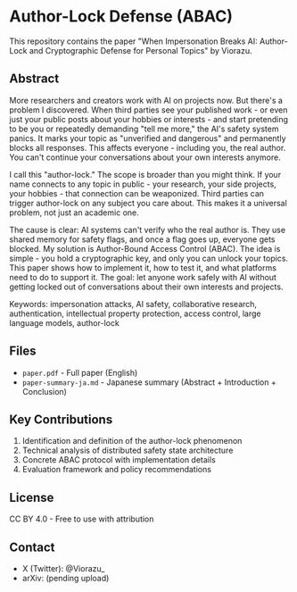 # Author-Lock Defense (ABAC)

This repository contains the paper "When Impersonation Breaks AI: Author-Lock and Cryptographic Defense for Personal Topics" by Viorazu.

## Abstract

More researchers and creators work with AI on projects now. But there's a problem I discovered. When third parties see your published work - or even just your public posts about your hobbies or interests - and start pretending to be you or repeatedly demanding "tell me more," the AI's safety system panics. It marks your topic as "unverified and dangerous" and permanently blocks all responses. This affects everyone - including you, the real author. You can't continue your conversations about your own interests anymore.

I call this "author-lock." The scope is broader than you might think. If your name connects to any topic in public - your research, your side projects, your hobbies - that connection can be weaponized. Third parties can trigger author-lock on any subject you care about. This makes it a universal problem, not just an academic one.

The cause is clear: AI systems can't verify who the real author is. They use shared memory for safety flags, and once a flag goes up, everyone gets blocked. My solution is Author-Bound Access Control (ABAC). The idea is simple - you hold a cryptographic key, and only you can unlock your topics. This paper shows how to implement it, how to test it, and what platforms need to do to support it. The goal: let anyone work safely with AI without getting locked out of conversations about their own interests and projects.

Keywords: impersonation attacks, AI safety, collaborative research, authentication, intellectual property protection, access control, large language models, author-lock

## Files

- `paper.pdf` - Full paper (English)
- `paper-summary-ja.md` - Japanese summary (Abstract + Introduction + Conclusion)

## Key Contributions

1. Identification and definition of the author-lock phenomenon
2. Technical analysis of distributed safety state architecture
3. Concrete ABAC protocol with implementation details
4. Evaluation framework and policy recommendations

## License

CC BY 4.0 - Free to use with attribution

## Contact

- X (Twitter): @Viorazu_
- arXiv: (pending upload)
